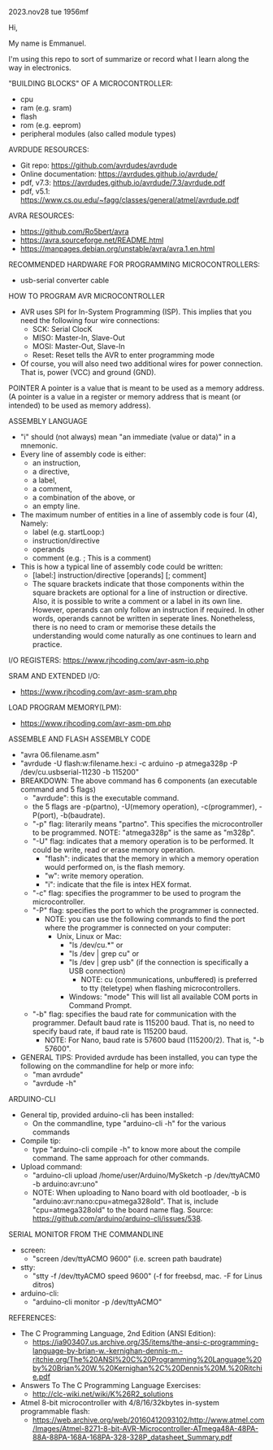 2023.nov28 tue 1956mf

Hi,

My name is Emmanuel.

I'm using this repo to sort of summarize or record what I learn along the way in electronics.

"BUILDING BLOCKS" OF A MICROCONTROLLER:
- cpu
- ram (e.g. sram)
- flash
- rom (e.g. eeprom)
- peripheral modules (also called module types)

AVRDUDE RESOURCES:
- Git repo: https://github.com/avrdudes/avrdude
- Online documentation: https://avrdudes.github.io/avrdude/
- pdf, v7.3: https://avrdudes.github.io/avrdude/7.3/avrdude.pdf
- pdf, v5.1:  https://www.cs.ou.edu/~fagg/classes/general/atmel/avrdude.pdf

AVRA RESOURCES:
- https://github.com/Ro5bert/avra
- https://avra.sourceforge.net/README.html
- https://manpages.debian.org/unstable/avra/avra.1.en.html

RECOMMENDED HARDWARE FOR PROGRAMMING MICROCONTROLLERS:
- usb-serial converter cable

HOW TO PROGRAM AVR MICROCONTROLLER
- AVR uses SPI for In-System Programming (ISP). This implies that you need the following four wire connections:
    - SCK: Serial ClocK
    - MISO: Master-In, Slave-Out
    - MOSI: Master-Out, Slave-In
    - Reset: Reset tells the AVR to enter programming mode
- Of course, you will also need two additional wires for power connection. That is, power (VCC) and ground (GND).

POINTER
  A pointer is a value that is meant to be used as a memory address. (A pointer is a value in a register or memory address that is meant (or intended) to be used as memory address).

ASSEMBLY LANGUAGE
- "i" should (not always) mean "an immediate (value or data)" in a mnemonic.
- Every line of assembly code is either:
    - an instruction,
    - a directive,
    - a label,
    - a comment,
    - a combination of the above, or
    - an empty line.
- The maximum number of entities in a line of assembly code is four (4), Namely:
    - label (e.g. startLoop:)
    - instruction/directive
    - operands
    - comment  (e.g. ; This is a comment)
- This is how a typical line of assembly code could be written:
    - [label:] instruction/directive [operands] [; comment]
    - The square brackets indicate that those components within the square brackets are optional for a line of instruction or directive. Also, it is possible to write a comment or a label in its own line. However, operands can only follow an instruction if required. In other words, operands cannot be written in seperate lines. Nonetheless, there is no need to cram or memorise these details the understanding would come naturally as one continues to learn and practice.

I/O REGISTERS:
https://www.rjhcoding.com/avr-asm-io.php

SRAM AND EXTENDED I/O:
- https://www.rjhcoding.com/avr-asm-sram.php

LOAD PROGRAM MEMORY(LPM):
- https://www.rjhcoding.com/avr-asm-pm.php

ASSEMBLE AND FLASH ASSEMBLY CODE
- "avra 06.filename.asm"
- "avrdude -U flash:w:filename.hex:i -c arduino -p atmega328p -P /dev/cu.usbserial-11230 -b 115200"
- BREAKDOWN: The above command has 6 components (an executable command and 5 flags)
    - "avrdude": this is the executable command.
    - the 5 flags are -p(partno), -U(memory operation), -c(programmer), -P(port), -b(baudrate).
    - "-p" flag: literarily means "partno". This specifies the microcontroller to be programmed. NOTE: "atmega328p" is the same as "m328p".
    - "-U" flag: indicates that a memory operation is to be performed. It could be write, read or erase memory operation.
        - "flash": indicates that the memory in which a memory operation would performed on, is the flash memory.
        - "w": write memory operation.
        - "i": indicate that the file is intex HEX format.
    - "-c" flag: specifies the programmer to be used to program the microcontroller.
    - "-P" flag: specifies the port to which the programmer is connected.
        - NOTE: you can use the following commands to find the port where the programmer is connected on your computer:
            - Unix, Linux or Mac:
                - "ls /dev/cu.*" or
                - "ls /dev | grep cu" or
                - "ls /dev | grep usb" (if the connection is specifically a USB connection)
                    - NOTE: cu (communications, unbuffered) is preferred to tty (teletype) when flashing microcontrollers.
                - Windows: "mode" This will list all available COM ports in Command Prompt.
    - "-b" flag: specifies the baud rate for communication with the programmer. Default baud rate is 115200 baud. That is, no need to specify baud rate, if baud rate is 115200 baud.
        - NOTE: For Nano, baud rate is 57600 baud (115200/2). That is, "-b 57600".
- GENERAL TIPS: Provided avrdude has been installed, you can type the following on the commandline for help or more info:
    - "man avrdude"
    - "avrdude -h"

 ARDUINO-CLI
- General tip, provided arduino-cli has been installed:
    - On the commandline, type "arduino-cli -h" for the various commands
- Compile tip:
    - type "arduino-cli compile -h" to know more about the compile command. The same approach for other commands.
- Upload command:
    - "arduino-cli upload /home/user/Arduino/MySketch -p /dev/ttyACM0 -b arduino:avr:uno"
    - NOTE: When uploading to Nano board with old bootloader, -b is "arduino:avr:nano:cpu=atmega328old". That is, include "cpu=atmega328old" to the board name flag. Source: https://github.com/arduino/arduino-cli/issues/538.

SERIAL MONITOR FROM THE COMMANDLINE
- screen:
    - "screen /dev/ttyACMO 9600"  (i.e. screen path baudrate)
- stty:
    - "stty -f /dev/ttyACMO speed 9600" (-f for freebsd, mac. -F for Linus ditros)
- arduino-cli:
    - "arduino-cli monitor -p /dev/ttyACMO"

REFERENCES:
- The C Programming Language, 2nd Edition (ANSI Edition):
    - https://ia903407.us.archive.org/35/items/the-ansi-c-programming-language-by-brian-w.-kernighan-dennis-m.-ritchie.org/The%20ANSI%20C%20Programming%20Language%20by%20Brian%20W.%20Kernighan%2C%20Dennis%20M.%20Ritchie.pdf
- Answers To The C Programming Language Exercises:
    - http://clc-wiki.net/wiki/K%26R2_solutions
- Atmel 8-bit microcontroller with 4/8/16/32kbytes in-system programmable flash:
    - https://web.archive.org/web/20160412093102/http://www.atmel.com/Images/Atmel-8271-8-bit-AVR-Microcontroller-ATmega48A-48PA-88A-88PA-168A-168PA-328-328P_datasheet_Summary.pdf
